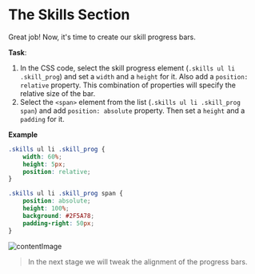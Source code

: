 # The Skills Section

Great job! Now, it's time to create our skill progress bars.

**Task**:
1. In the CSS code, select the skill progress element (`.skills ul li .skill_prog`) and set a `width` and a `height` for it. Also add a `position: relative` property. This combination of properties will specify the relative size of the bar.
2. Select the `<span>` element from the list (`.skills ul li .skill_prog span`) and add `position: absolute` property. Then set a `height` and a `padding` for it.

**Example**
```css
.skills ul li .skill_prog {
    width: 60%;
    height: 5px;
    position: relative;
}

.skills ul li .skill_prog span {
    position: absolute;
    height: 100%;   
    background: #2F5A78;
    padding-right: 50px;
}
```

![contentImage](https://api.sololearn.com/DownloadFile?id=4686)

>In the next stage we will tweak the alignment of the progress bars.